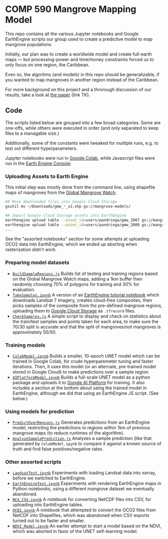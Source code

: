 # COMP 590 Mangrove Mapping Model

This repo contains all the various Jupyter notebooks and Google EarthEngine scripts our group used to create a predictive model to map mangrove populations.

Initially, our plan was to create a worldwide model and create full-earth maps — but processing-power and time/money constraints forced us to only focus on one region, the Caribbean.

Even so, the algoritms (and models) in this repo _should_ be generalizable, if you wanted to map mangroves in another region instead of the Caribbean.

For more background on this project and a throrough discussion of our results, take a look at [the paper](#) (link TK).

## Code

The scripts listed below are grouped into a few broad categories. Some are one-offs, while others were executed in order (and only separated to keep files to a managable size.) 

Additionally, some of the constants were tweaked for multiple runs, e.g. to test out different hyperparameters.

Jupyter notebooks were run in [Google Colab](https://colab.research.google.com), while Javascript files were run in the [Earth Engine Console](code.earthengine.google.com).

### Uploading Assets to Earth Engine
This initial step was mostly done from the command line, using shapefile maps of mangroves from the [Global Mangrove Watch](https://data.unep-wcmc.org/datasets/45).

```bash
## Move downloaded files into Google Cloud Storage
gsutil mv ~/Downloads/gmw_*_v2.shp gs://mangrove-models/

## Import Google Cloud Storage assets into EarthEngine
earthengine upload table --asset_id=users/pandringa/gmw_2007 gs://mangrove-models/gmw_2009/GMW_2007_v2.shp
earthengine upload table --asset_id=users/pandringa/gmw_2008 gs://mangrove-models/gmw_2009/GMW_2008_v2.shp
...
```

See the "assorted notebooks" section for some attempts at uploading OCO2 data into EarthEngine, which we ended up aborting when rasterization didn't work.

### Preparing model datasets
* [`BuildSampleRegions.js`](https://github.com/pandringa/comp-590-mangroves/master/blob/earthengine_js/BuildSampleRegions.js) Builds list of testing and training regions based on the Global Mangrove Watch maps, adding a 1km buffer then randomly choosing 70% of polygons for training and 30% for evaluation.
* [`TakeSamples.ipynb`](https://github.com/pandringa/comp-590-mangroves/master/blob/notebooks/TakeSamples.ipynb) A version of an [EarthEngine tutorial notebook](https://github.com/google/earthengine-api/blob/master/python/examples/ipynb/UNET_regression_demo.ipynb) which downloads Landsat 7 imagery, creates cloud-free composites, then picks samples of the composite from the pre-defined mangrove regions, uploading them to [Google Cloud Storage](https://cloud.google.com/storage) as `.tfrecord` files.
* [`CheckSamples.js`](https://github.com/pandringa/comp-590-mangroves/master/blob/earthengine_js/CheckSamples.js) A simple script to display and check on statistics about the train/test samples and points taken for each area, to make sure the 70/30 split is accurate and that the split of mangroves/not mangroves is approximately 50/50.

### Training models
* [`ColabModel.ipynb`](https://github.com/pandringa/comp-590-mangroves/blob/master/notebooks/ColabModel.ipynb) Builds a smaller, 10-epoch UNET model which can be trained in Google Colab, for crude hyperparemeter tuning and faster iterations. Then, it uses this model (or an alternate, pre-trained model stored in Google Cloud) to make predictions over a sample region.
* [`AIPlatformModel.ipynb`](https://github.com/pandringa/comp-590-mangroves/blob/master/notebooks/AIPlatformModel.ipynb) Builds a full-scale UNET model as a python package and uploads it to [Google AI Platform](https://cloud.google.com/ai-platform) for training. It also includes a section at the bottom about using the trained model in EarthEngine, although we did that using an EarthEngine JS script. (See below.)

### Using models for prediction
* [`PredictOverRegions.js`](https://github.com/pandringa/comp-590-mangroves/master/blob/earthengine_js/BuildSampleRegions.js) Generates predictions from an EarthEngine model, restricting the predictions to regions within 1km of previous mangrove maps (to reduce runtimes of the algorithm).
* [`AnalyzeSamplePrediction.js`](https://github.com/pandringa/comp-590-mangroves/master/blob/earthengine_js/BuildSampleRegions.js) Analyzes a sample prediction (like that generated by `ColabModel.ipynb` to compare it against a known source of truth and find false positives/negative rates.

### Other assorted scripts
* [`LandsatTest.ipynb`](https://github.com/pandringa/comp-590-mangroves/master/blob/notebooks/LandsatTest.ipynb) Experiments with loading Landsat data into xarray, before we switched to EarthEngine.
* [`EarthEngineTest.ipynb`](https://github.com/pandringa/comp-590-mangroves/master/blob/notebooks/EarthEngineTest.ipynb) Experiments with rendering EarthEngine maps in Python notebooks, using a different mangrove dataset we eventually abandoned.
* [`NC4_CSV.ipynb`](https://github.com/pandringa/comp-590-mangroves/master/blob/notebooks/NC4_CSV.ipynb) A notebook for converting NetCDF files into CSV, for uploading into EarthEngine tables.
* [`OCO2.ipynb`](https://github.com/pandringa/comp-590-mangroves/master/blob/notebooks/OCO2.ipynb) A notebook that attempted to convert the OCO2 files from NetCDF into Shapefiles, which was abandoned when CSV exports turned out to be faster and smaller.
* [`NDVI_Model.ipynb`](https://github.com/pandringa/comp-590-mangroves/master/blob/notebooks/NDVI_Model.ipynb) An earlier attempt to start a model based on the NDVI, which was aborted in favor of the UNET self-learning model.

